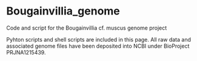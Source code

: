 # Bougainvillia_genome
Code and script for the Bougainvillia cf. muscus genome project

Pyhton scripts and shell scripts are included in this page. All raw data and associated genome files have been deposited into NCBI under BioProject PRJNA1215439.
